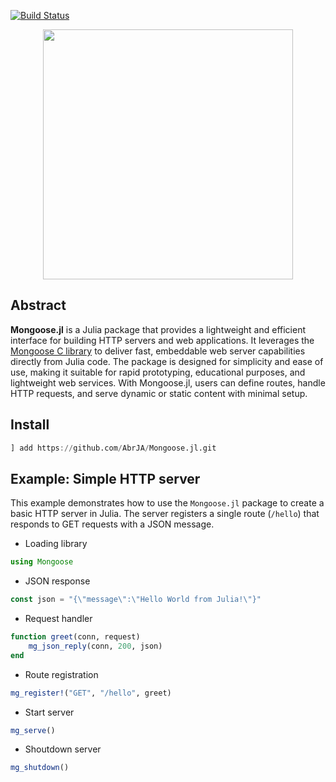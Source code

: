 [![Build Status](https://github.com/AbrJA/Mongoose.jl/actions/workflows/CI.yml/badge.svg?branch=main)](https://github.com/AbrJA/Mongoose.jl/actions/workflows/CI.yml?query=branch%3Amain)

<p align="center">
    <img width="400px" src="https://github.com/user-attachments/assets/40a66324-a904-40d7-8b00-c996f7c3e34c"/>
</p>

## Abstract

**Mongoose.jl** is a Julia package that provides a lightweight and efficient interface for building HTTP servers and web applications. It leverages the [Mongoose C library](https://github.com/cesanta/mongoose) to deliver fast, embeddable web server capabilities directly from Julia code. The package is designed for simplicity and ease of use, making it suitable for rapid prototyping, educational purposes, and lightweight web services. With Mongoose.jl, users can define routes, handle HTTP requests, and serve dynamic or static content with minimal setup.

## Install

```julia
] add https://github.com/AbrJA/Mongoose.jl.git
```

## Example: Simple HTTP server

This example demonstrates how to use the `Mongoose.jl` package to create a basic HTTP server in Julia. The server registers a single route (`/hello`) that responds to GET requests with a JSON message.

- Loading library

```julia
using Mongoose
```

- JSON response

```julia
const json = "{\"message\":\"Hello World from Julia!\"}"
```

- Request handler

```julia
function greet(conn, request)
    mg_json_reply(conn, 200, json)
end
```

- Route registration

```julia
mg_register!("GET", "/hello", greet)
```

- Start server

```julia
mg_serve()
```

- Shoutdown server

```julia
mg_shutdown()
```
